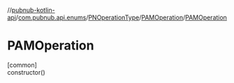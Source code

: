 //[pubnub-kotlin-api](../../../../index.md)/[com.pubnub.api.enums](../../index.md)/[PNOperationType](../index.md)/[PAMOperation](index.md)/[PAMOperation](-p-a-m-operation.md)

# PAMOperation

[common]\
constructor()
